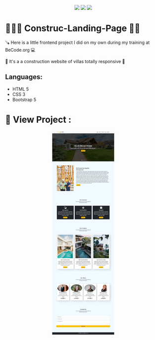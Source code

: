 <p align="center">
  <img src="https://img.shields.io/badge/HTML5-E34F26?style=for-the-badge&logo=html5&logoColor=white">
  <img src="https://img.shields.io/badge/CSS3-1572B6?style=for-the-badge&logo=css3&logoColor=white">
  <img src="https://img.shields.io/badge/Bootstrap 5-563D7C?style=for-the-badge&logo=bootstrap&logoColor=white">
</p>


#  👷🏻‍♂️ Construc-Landing-Page 👷🏼

🪚 Here is a little frontend project I did on my own during my training at BeCode.org :computer:

🚧 It's a a construction website of villas totally responsive :iphone:

 Languages:
   ----------
  - HTML 5
  - CSS 3
  - Bootstrap 5 

  # 🔎 View Project :


   <p align ="center">
 <img src="img\Vue-Web.jpeg" width="200">
 
  